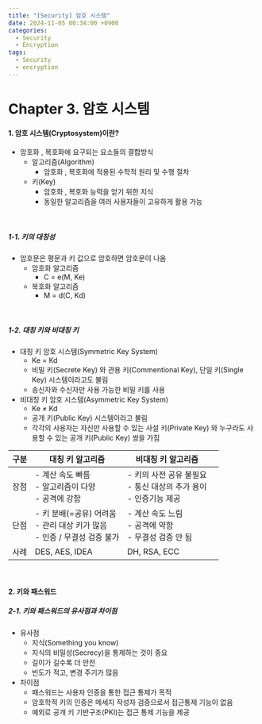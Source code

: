 ```yaml
---
title: "[Security] 암호 시스템"
date: 2024-11-05 00:34:00 +0900
categories:
  - Security
  - Encryption
tags:
  - Security
  - encryption
---
```


# Chapter 3. 암호 시스템
#### 1. 암호 시스템(Cryptosystem)이란?
- 암호화 , 복호화에 요구되는 요소들의 결합방식
	- 알고리즘(Algorithm)
		- 암호화 , 복호화에 적용된 수학적 원리 및 수행 절차
	- 키(Key)
		- 암호화 , 복호화 능력을 얻기 위한 지식
		- 동일한 알고리즘을 여러 사용자들이 고유하게 활용 가능

<br>

##### 1-1. 키의 대칭성
- 암호문은 평문과 키 값으로 암호하면 암호문이 나옴
	- 암호화 알고리즘
		- C = e(M, Ke)
	- 복호화 알고리즘
		- M = d(C, Kd)

<br>

##### 1-2. 대칭 키와 비대칭 키
- 대칭 키 암호 시스템(Symmetric Key System)
	- Ke = Kd
	- 비밀 키(Secrete Key) 와 관용 키(Commentional Key), 단일 키(Single Key) 시스템이라고도 불림
	- 송신자와 수신자만 사용 가능한 비밀 키를 사용
- 비대칭 키 암호 시스템(Asymmetric Key System)
	- Ke ≠ Kd
	- 공개 키(Public Key) 시스템이라고 불림
	- 각각의 사용자는 자신만 사용할 수 있는 사설 키(Private Key) 와 누구라도 사용할 수 있는 공개 키(Public Key) 쌍을 가짐<br>

| 구분  | 대칭 키 알고리즘                                              | 비대칭 키 알고리즘                                      |      |
| --- | ------------------------------------------------------ | ----------------------------------------------- | ---- |
| 장점  | - 계산 속도 빠름 <br>- 알고리즘이 다양 <br>- 공격에 강함                 | - 키의 사전 공유 불필요 <br>- 통신 대상의 추가 용이 <br>- 인증기능 제공 |      |
| 단점  | - 키 분배(=공유) 어려움 <br>- 관리 대상 키가 많음 <br>- 인증 / 무결성 검증 불가 | - 계산 속도 느림<br>- 공격에 약함 <br>- 무결성 검증 안 됨         |      |
| 사례  | DES, AES, IDEA                                         | DH, RSA, ECC                                    | <br> |

<br>

#### 2. 키와 패스워드
##### 2-1. 키와 패스워드의 유사점과 차이점
- 유사점
	- 지식(Something you know)
	- 지식의 비밀성(Secrecy)을 통제하는 것이 중요
	- 길이가 길수록 더 안전
	- 빈도가 적고, 변경 주기가 많음
- 차이점
	- 패스워드는 사용자 인증을 통한 접근 통제가 목적
	- 암호학적 키의 인증은 메세지 작성자 검증으로서 접근통제 기능이 없음
	- 예외로 공개 키 기반구조(PKI)는 접근 통제 기능을 제공